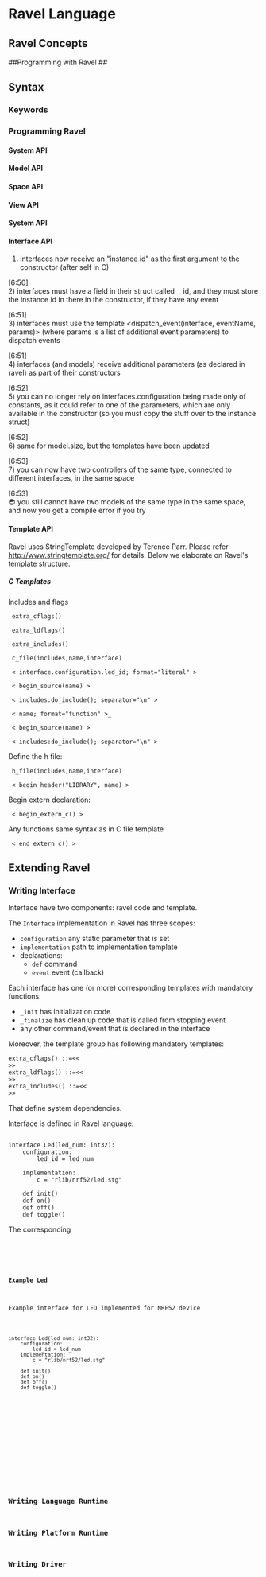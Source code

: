 # Ravel Language #

## Ravel Concepts ##

##Programming with Ravel ##

## Syntax ##

### Keywords ###



### Programming Ravel ###

#### System API ####

#### Model API ####

#### Space API ####

#### View API ####

#### System API ####

#### Interface API ####
1) interfaces now receive an "instance id" as the first argument to the constructor (after self in C)

[6:50]  
2) interfaces must have a field in their struct called __id, and they must store the instance id in there in the constructor, if they have any event

[6:51]  
3) interfaces must use the template <dispatch_event(interface, eventName, params)> (where params is a list of additional event parameters) to dispatch events

[6:51]  
4) interfaces (and models) receive additional parameters (as declared in ravel) as part of their constructors

[6:52]  
5) you can no longer rely on interfaces.configuration being made only of constants, as it could refer to one of the parameters, which are only available in the constructor (so you must copy the stuff over to the instance struct)

[6:52]  
6) same for model.size, but the templates have been updated

[6:53]  
7) you can now have two controllers of the same type, connected to different interfaces, in the same space

[6:53]  
:sunglasses:  you still cannot have two models of the same type in the same space, and now you get a compile error if you try

#### Template API ####
Ravel uses StringTemplate developed by Terence Parr. Please refer http://www.stringtemplate.org/ for details.
Below we elaborate on Ravel's template structure.

##### C Templates ######
Includes and flags 
<pre>
<code> extra_cflags() </code>
</pre>
 
<pre>
<code> extra_ldflags() </code>
</pre>
  
<pre>
<code> extra_includes() </code>
</pre>
   

<pre>
<code> c_file(includes,name,interface)  </code>
</pre>
 
<pre>
<code> < interface.configuration.led_id; format="literal" > </code>
</pre>
 
<pre>
<code> < begin_source(name) > </code>
</pre>

<pre>
<code> < includes:do_include(); separator="\n" > </code>
</pre>
 
<pre>
<code> < name; format="function" >_ </code>
</pre>
 
<pre>
<code> < begin_source(name) > </code>
</pre>
 

 
<pre>
<code> < includes:do_include(); separator="\n" > </code>
</pre>
 
Define the h file:
<pre>
<code> h_file(includes,name,interface)  </code>
</pre>

<pre>
<code> < begin_header("LIBRARY", name) >  </code>
</pre>

Begin extern declaration:

<pre>
<code> < begin_extern_c() > </code>
</pre>
 
Any functions same syntax as in C file template
 
<pre>
<code> < end_extern_c() > </code>
</pre>


## Extending Ravel ##

### Writing Interface ###
Interface have two components: ravel code and template.

The <code>Interface</code> implementation in Ravel has three scopes:
 + <code>configuration</code> any static parameter that is set
 + <code>implementation</code> path to implementation template
 + declarations:
    * <code>def</code> command 
    + <code>event</code>  event (callback)
 
Each interface has one (or more) corresponding templates with mandatory functions:
+ <code>_init</code>  has initialization code
+ <code>_finalize</code> has clean up code that is called from stopping event
+ any other command/event that is declared in the interface

Moreover, the template group has following mandatory templates:
<pre><code>extra_cflags() ::=<<
>>
extra_ldflags() ::=<<
>>
extra_includes() ::=<<
>></code></pre>

That define system dependencies.

Interface is defined in Ravel language:

<pre><code>
interface Led(led_num: int32):
    configuration:
        led_id = led_num
        
    implementation:
        c = "rlib/nrf52/led.stg"

    def init()
    def on()
    def off()
    def toggle()
</code></pre>

The corresponding 

<pre><code>
</code></pre><pre><code>


#### Example Led ####
Example interface for LED implemented for NRF52 device

<pre><code>
interface Led(led_num: int32):
    configuration:
        led_id = led_num
    implementation:
        c = "rlib/nrf52/led.stg"

    def init()
    def on()
    def off()
    def toggle()
</code></pre>



<pre><code></code></pre>
<pre><code></code></pre>
<pre><code></code></pre>

### Writing Language Runtime ###

### Writing Platform Runtime ###

### Writing Driver ###
 
 